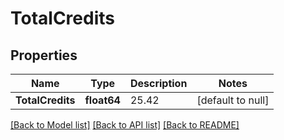 # TotalCredits

## Properties
Name | Type | Description | Notes
------------ | ------------- | ------------- | -------------
**TotalCredits** | **float64** | 25.42 | [default to null]

[[Back to Model list]](../README.md#documentation-for-models) [[Back to API list]](../README.md#documentation-for-api-endpoints) [[Back to README]](../README.md)


